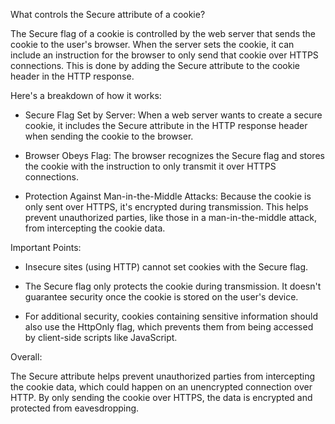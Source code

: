 What controls the Secure attribute of a cookie?

The Secure flag of a cookie is controlled by the web server that sends the
cookie to the user's browser. When the server sets the cookie, it can
include an instruction for the browser to only send that cookie over HTTPS
connections. This is done by adding the Secure attribute to the cookie header
in the HTTP response.

Here's a breakdown of how it works:

* Secure Flag Set by Server:
  When a web server wants to create a secure cookie, it includes the
  Secure attribute in the HTTP response header when sending the cookie
  to the browser.

* Browser Obeys Flag:
  The browser recognizes the Secure flag and stores the cookie with the
  instruction to only transmit it over HTTPS connections.

* Protection Against Man-in-the-Middle Attacks:
  Because the cookie is only sent over HTTPS, it's encrypted during
  transmission. This helps prevent unauthorized parties, like those in
  a man-in-the-middle attack, from intercepting the cookie data.

Important Points:

* Insecure sites (using HTTP) cannot set cookies with the Secure flag.

* The Secure flag only protects the cookie during transmission. It doesn't
  guarantee security once the cookie is stored on the user's device.

* For additional security, cookies containing sensitive information should
  also use the HttpOnly flag, which prevents them from being accessed by
  client-side scripts like JavaScript.

Overall:

The Secure attribute helps prevent unauthorized parties from intercepting
the cookie data, which could happen on an unencrypted connection over HTTP.
By only sending the cookie over HTTPS, the data is encrypted and protected
from eavesdropping.
